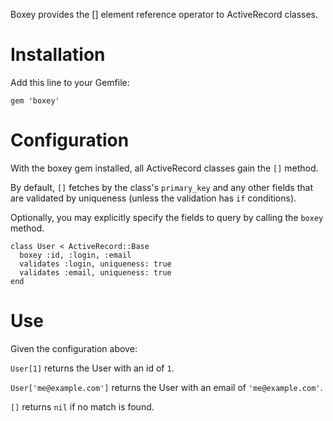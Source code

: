 Boxey provides the [] element reference operator to ActiveRecord classes.

# Installation

Add this line to your Gemfile:

`gem 'boxey'`

# Configuration

With the boxey gem installed, all ActiveRecord classes gain the `[]` method.

By default, `[]` fetches by the class's `primary_key` and any other fields that are validated by uniqueness (unless the validation has `if` conditions).

Optionally, you may explicitly specify the fields to query by calling the `boxey` method.

    class User < ActiveRecord::Base
      boxey :id, :login, :email
      validates :login, uniqueness: true
      validates :email, uniqueness: true
    end

# Use

Given the configuration above:

`User[1]` returns the User with an id of `1`.

`User['me@example.com']` returns the User with an email of `'me@example.com'`.

`[]` returns `nil` if no match is found.
